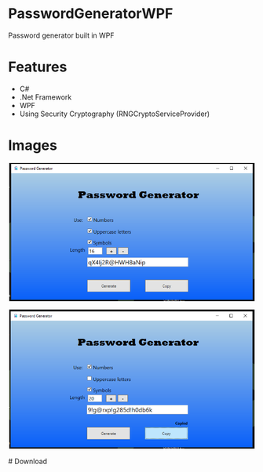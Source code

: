 # PasswordGeneratorWPF
Password generator built in WPF

# Features
- C#
- .Net Framework
- WPF
- Using Security Cryptography (RNGCryptoServiceProvider)

# Images
<p align="center">
  <img width="500px" src="PasswordGenerator/screenshots/image1.png">
  </p>
  <p align="center">
  <img width="500px" src="PasswordGenerator/screenshots/image2.png">
  </p>
# Download


